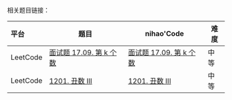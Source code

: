 相关题目链接：

| 平台     | 题目                                                         | nihao'Code                                                   | 难度 |
| :------- | ------------------------------------------------------------ | ------------------------------------------------------------ | ---- |
| LeetCode | [面试题 17.09. 第 k 个数](https://leetcode.cn/problems/get-kth-magic-number-lcci/) | [面试题 17.09. 第 k 个数](https://github.com/xuhaodong1/nihao_algorithm_notes/blob/811aac7d93ca4617e19a0a2d8ec00914b48f415e/LeetCode/Sort.swift#L13-L27) | 中等 |
| LeetCode | [1201. 丑数 III](https://leetcode.cn/problems/ugly-number-iii/) | [1201. 丑数 III](https://github.com/xuhaodong1/nihao_algorithm_notes/blob/536ce819cbf749ed6fbe2aed9426e19a2a810090/LeetCode/Sort.swift#L29-L43) | 中等 |

